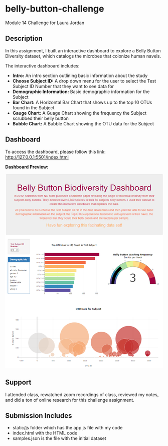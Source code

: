 # belly-button-challenge
Module 14 Challenge for Laura Jordan

## Description
In this assignment, I built an interactive dashboard to explore a Belly Button Diversity dataset, which catalogs the microbes that colonize human navels. 

The interactive dashboard includes:
* **Intro:** An intro section outlining basic information about the study
* **Choose Subject ID:** A drop down menu for the user to select the Test Subject ID Number that they want to see data for
* **Demographic Information:** Basic demographic information for the Subject 
* **Bar Chart:** A Horizontal Bar Chart that shows up to the top 10 OTUs found in the Subject
* **Gauge Chart:** A Guage Chart showing the frequency the Subject scrubbed their belly button
* **Bubble Chart:** A Bubble Chart showing the OTU data for the Subject

## Dashboard
To access the dashboard, please follow this link: http://127.0.0.1:5501/index.html

**Dashboard Preview:** 

![My Image](ScreenShotDashboard.PNG)

## Support
I attended class, rewatched zoom recordings of class, reviewed my notes, and did a ton of online research for this challenge assignment.

## Submission Includes 
* static/js folder which has the app.js file with my code
* index.html with the HTML code
* samples.json is the file with the initial dataset
